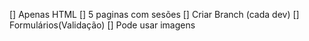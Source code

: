 [] Apenas HTML
[] 5 paginas com sesões 
[] Criar Branch (cada dev)
[] Formulários(Validação)
[] Pode usar imagens

